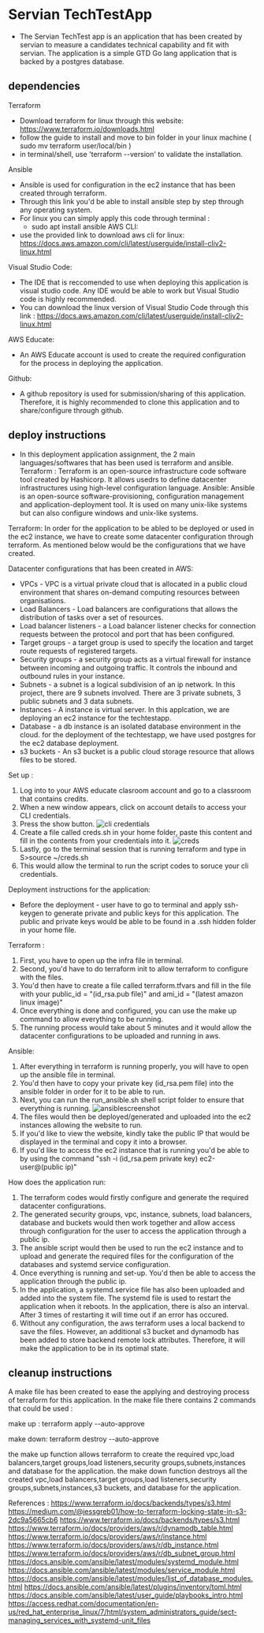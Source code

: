 # Servian TechTestApp
- The Servian TechTest app is an application that has been created by servian to measure a candidates technical capability and fit with servian. The application is a simple GTD Go lang application that is backed by a postgres database.

## dependencies
Terraform
- Download terraform for linux through this website:  https://www.terraform.io/downloads.html
- follow the guide to install and move to bin folder in your linux machine ( sudo mv terraform user/local/bin )
- in terminal/shell, use 'terraform --version' to validate the installation.

Ansible
- Ansible is used for configuration in the ec2 instance that has been created through terraform.
- Through this link you'd be able to install ansible step by step through any operating system.
- For linux you can simply apply this code through terminal :
    - sudo apt install ansible
AWS CLI: 
- use the provided link to download aws cli for linux: https://docs.aws.amazon.com/cli/latest/userguide/install-cliv2-linux.html

Visual Studio Code:
- The IDE that is reccomended to use when deploying this application is visual studio code. Any IDE would be able to work but Visual Studio code is highly recommended.
- You can download the linux version of Visual Studio Code through this link : https://docs.aws.amazon.com/cli/latest/userguide/install-cliv2-linux.html

AWS Educate:
- An AWS Educate account is used to create the required configuration for the process in deploying the application.

Github:
- A github repository is used for submission/sharing of this application. Therefore, it is highly recommended to clone this application and to share/configure through github.

## deploy instructions
- In this deployment application assignment, the 2 main languages/softwares that has been used is terraform and ansible.
Terraform : Terraform is an open-source infrastructure code software tool created by Hashicorp. It allows usedrs to define datacenter infrastructures using high-level configuration language.
Ansible: Ansible is an open-source software-provisioning, configuration management and application-deployment tool. It is used on many unix-like systems but can also configure windows and unix-like systems.

Terraform: In order for the application to be abled to be deployed or used in the ec2 instance, we have to create some datacenter configuration through terraform. As mentioned below would be the configurations that we have created.

Datacenter configurations that has been created in AWS:
- VPCs - VPC is a virtual private cloud that is allocated in a public cloud environment that shares on-demand computing resources between organisations.
- Load Balancers - Load balancers are configurations that allows the distribution of tasks over a set of resources.
- Load balancer listeners - a Load balancer listener checks for connection requests between the protocol and port that has been configured.
- Target groups -  a target group is used to specify the location and target route requests of registered targets.
- Security groups - a security group acts as a virtual firewall for instance between incoming and outgoing traffic. It controls the inbound and outbound rules in your instance.
- Subnets - a subnet is a logical subdivision of an ip network. In this project, there are 9 subnets involved. There are 3 private subnets, 3 public subnets and 3 data subnets.
- Instances - A instance is virtual server. In this applcation, we are deploying an ec2 instance for the techtestapp.
- Database - a db instance is an isolated database environment in the cloud. for the deployment of the techtestapp, we have used postgres for the ec2 database deployment.
- s3 buckets - An s3 bucket is a public cloud storage resource that allows files to be stored.

Set up :
1. Log into to your AWS educate clasroom account and go to a classroom that contains credits.
2. When a new window appears, click on account details to access your CLI credentials.
3. Press the show button.
![cli credentials](https://github.com/RMIT-COSC2759-SDO/assessment2-student-s3699661/blob/master/clicredentials.PNG)
4. Create a file called creds.sh in your home folder, paste this content and fill in the contents from your credentials into it.
![creds](https://github.com/RMIT-COSC2759-SDO/assessment2-student-s3699661/blob/master/creds.PNG)
5. Lastly, go to the terminal session that is running terraform and type in S>source ~/creds.sh
6. This would allow the terminal to run the script codes to soruce your cli credentials.

Deployment instructions for the application:
- Before the deployment - user have to go to terminal and apply ssh-keygen to generate private and public keys for this application. The public and private keys would be able to be found in a .ssh hidden folder in your home file.

Terraform : 
1. First, you have to open up the infra file in terminal.
2. Second, you'd have to do terraform init to allow terraform to configure with the files.
3. You'd then have to create a file called terraform.tfvars and fill in the file with your public_id = "(id_rsa.pub file)" and ami_id = "(latest amazon linux image)"
4. Once everything is done and configured, you can use the make up command to allow everything to be running.
5. The running process would take about 5 minutes and it would allow the datacenter configurations to be uploaded and running in aws.

Ansible:
1. After everything in terraform is running properly, you will have to open up the ansible file in terminal.
2. You'd then have to copy your private key (id_rsa.pem file) into the ansible folder in order for it to be able to run.
3. Next, you can run the run_ansible.sh shell script folder to ensure that everything is running.
![ansiblescreenshot](https://github.com/RMIT-COSC2759-SDO/assessment2-student-s3699661/blob/master/ansiblescreenshot.png)
4. The files would then be deployed/generated and uploaded into the ec2 instances allowing the website to run.
5. If you'd like to view the website, kindly take the public IP that would be displayed in the terminal and copy it into a browser.
6. If you'd like to access the ec2 instance that is running you'd be able to by using the command "ssh -i (id_rsa.pem private key) ec2-user@(public ip)"

How does the application run:
1. The terraform codes would firstly configure and generate the required datacenter configurations.
2. The generated security groups, vpc, instance, subnets, load balancers, database and buckets would then work together and allow access through configuration for the user to access the application through a public ip.
3. The ansible script would then be used to run the ec2 instance and to upload and generate the required files for the configuration of the databases and systemd service configuration.
4. Once everything is running and set-up. You'd then be able to access the application through the public ip.
5. In the application, a systemd.service file has also been uploaded and added into the system file. The systemd file is used to restart the application when it reboots. In the application, there is also an interval. After 3 times of restarting it will time out if an error has occured.
6. Without any configuration, the aws terraform uses a local backend to save the files. However, an additional s3 bucket and dynamodb has been added to store backend remote lock attributes. Therefore, it will make the application to be in its optimal state.

## cleanup instructions
A make file has been created to ease the applying and destroying process of terraform for this application.
In the make file there contains 2 commands that could be used :

make up : 
terraform apply --auto-approve

make down:
terraform destroy --auto-approve

the make up function allows terraform to create the required vpc,load balancers,target groups,load listeners,security groups,subnets,instances and database for the application.
the make down function destroys all the created vpc,load balancers,target groups,load listeners,security groups,subnets,instances,s3 buckets,  and database for the application.

References :
https://www.terraform.io/docs/backends/types/s3.html
https://medium.com/@jessgreb01/how-to-terraform-locking-state-in-s3-2dc9a5665cb6
https://www.terraform.io/docs/backends/types/s3.html
https://www.terraform.io/docs/providers/aws/r/dynamodb_table.html
https://www.terraform.io/docs/providers/aws/r/instance.html
https://www.terraform.io/docs/providers/aws/r/db_instance.html
https://www.terraform.io/docs/providers/aws/r/db_subnet_group.html
https://docs.ansible.com/ansible/latest/modules/systemd_module.html
https://docs.ansible.com/ansible/latest/modules/service_module.html
https://docs.ansible.com/ansible/latest/modules/list_of_database_modules.html
https://docs.ansible.com/ansible/latest/plugins/inventory/toml.html
https://docs.ansible.com/ansible/latest/user_guide/playbooks_intro.html
https://access.redhat.com/documentation/en-us/red_hat_enterprise_linux/7/html/system_administrators_guide/sect-managing_services_with_systemd-unit_files